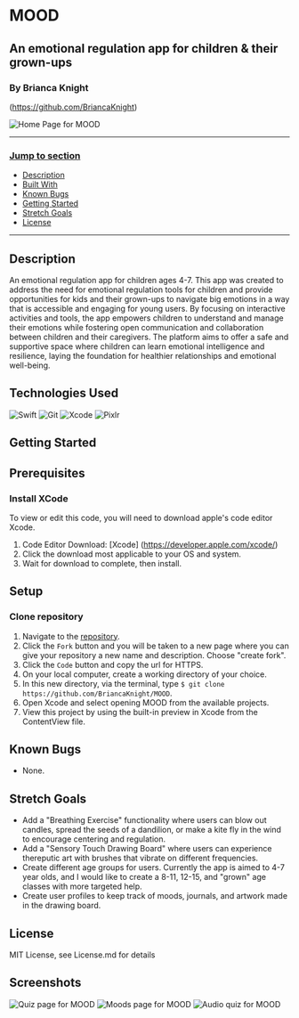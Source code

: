 # MOOD
## An emotional regulation app for children & their grown-ups
### By Brianca Knight 
(https://github.com/BriancaKnight)

![Home Page for MOOD](./MOOD/Assets.xcassets/home.imageset/home.png)


---
### <u>Jump to section</u>
* <a href="#description">Description</a>
* <a href="#built-with">Built With</a>
* <a href="#known-bugs">Known Bugs</a>
* <a href="#getting-started">Getting Started</a>
* <a href="#stretch-goals">Stretch Goals</a>
* <a href="#license">License</a>
---

## Description
An emotional regulation app for children ages 4-7. This app was created to address the need for emotional regulation tools for children and provide opportunities for kids and their grown-ups to navigate big emotions in a way that is accessible and engaging for young users. By focusing on interactive activities and tools, the app empowers children to understand and manage their emotions while fostering open communication and collaboration between children and their caregivers. The platform aims to offer a safe and supportive space where children can learn emotional intelligence and resilience, laying the foundation for healthier relationships and emotional well-being.

## Technologies Used
![Swift](https://img.shields.io/badge/Swift-6e5494.svg?style=for-the-badge&logo=swift&logoColor=white)
![Git](https://img.shields.io/badge/git-%23FF69B4.svg?style=for-the-badge&logo=git&logoColor=white)
![Xcode](https://img.shields.io/badge/Xcode-0078d7.svg?style=for-the-badge&logo=Xcode&logoColor=white)
![Pixlr](https://img.shields.io/badge/Pixlr-90EE90.svg?style=for-the-badge&logo=Pixlr&logoColor=white)

## Getting Started

## Prerequisites

### Install XCode 
To view or edit this code, you will need to download apple's code editor Xcode. 

  1) Code Editor Download: [Xcode] (https://developer.apple.com/xcode/)
  2) Click the download most applicable to your OS and system.
  3) Wait for download to complete, then install.

## Setup

### Clone repository
1. Navigate to the [repository](https://github.com/BriancaKnight/MOOD).
2. Click the `Fork` button and you will be taken to a new page where you can give your repository a new name and description. Choose "create fork".
3. Click the `Code` button and copy the url for HTTPS.
4. On your local computer, create a working directory of your choice.
5. In this new directory, via the terminal, type `$ git clone https://github.com/BriancaKnight/MOOD`.
6. Open Xcode and select opening MOOD from the available projects. 
7. View this project by using the built-in preview in Xcode from the ContentView file. 


## Known Bugs
* None. 

## Stretch Goals
* Add a "Breathing Exercise" functionality where users can blow out candles, spread the seeds of a dandilion, or make a kite fly in the wind to encourage centering and regulation.
* Add a "Sensory Touch Drawing Board" where users can experience thereputic art with brushes that vibrate on different frequencies.
* Create different age groups for users. Currently the app is aimed to 4-7 year olds, and I would like to create a 8-11, 12-15, and "grown" age classes with more targeted help. 
* Create user profiles to keep track of moods, journals, and artwork made in the drawing board. 

## License
MIT License, see License.md for details

## Screenshots
![Quiz page for MOOD](./MOOD/Assets.xcassets/quiz.imageset/quiz.png)
![Moods page for MOOD](./MOOD/Assets.xcassets/moods.imageset/moods.png)
![Audio quiz for MOOD](./MOOD/Assets.xcassets/Audio.imageset/Audio.png)

